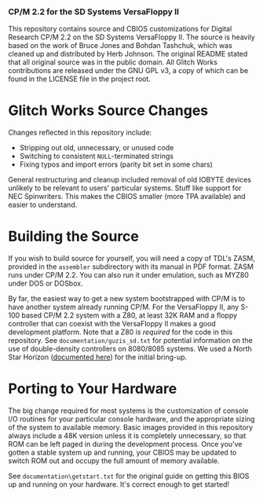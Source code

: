 ### CP/M 2.2 for the SD Systems VersaFloppy II

This repository contains source and CBIOS customizations for Digital Research CP/M 2.2 on the SD Systems VersaFloppy II. The source is heavily based on the work of Bruce Jones and Bohdan Tashchuk, which was cleaned up and distributed by Herb Johnson. The original README stated that all original source was in the public domain. All Glitch Works contributions are released under the GNU GPL v3, a copy of which can be found in the LICENSE file in the project root.

# Glitch Works Source Changes

Changes reflected in this repository include:

* Stripping out old, unnecessary, or unused code
* Switching to consistent `NULL`-terminated strings
* Fixing typos and import errors (parity bit set in some chars)

General restructuring and cleanup included removal of old IOBYTE devices unlikely to be relevant to users' particular systems. Stuff like support for NEC Spinwriters. This makes the CBIOS smaller (more TPA available) and easier to understand.

# Building the Source

If you wish to build source for yourself, you will need a copy of TDL's ZASM, provided in the `assembler` subdirectory with its manual in PDF format. ZASM runs under CP/M 2.2. You can also run it under emulation, such as MYZ80 under DOS or DOSbox.

By far, the easiest way to get a new system bootstrapped with CP/M is to have another system already running CP/M. For the VersaFloppy II, any S-100 based CP/M 2.2 system with a Z80, at least 32K RAM and a floppy controller that can coexist with the VersaFloppy II makes a good development platform. Note that a Z80 *is required* for the code in this repository. See `documentation/guzis_sd.txt` for potential information on the use of double-density controllers on 8080/8085 systems. We used a North Star Horizon ([documented here](http://www.glitchwrks.com/2019/03/04/horizon-restore)) for the initial bring-up.

# Porting to Your Hardware

The big change required for most systems is the customization of console I/O routines for your particular console hardware, and the appropriate sizing of the system to available memory. Basic images provided in this repository always include a 48K version unless it is completely unnecessary, so that ROM can be left paged in during the development process. Once you've gotten a stable system up and running, your CBIOS may be updated to switch ROM out and occupy the full amount of memory available.

See `documentation\getstart.txt` for the original guide on getting this BIOS up and running on your hardware. It's correct enough to get started!
